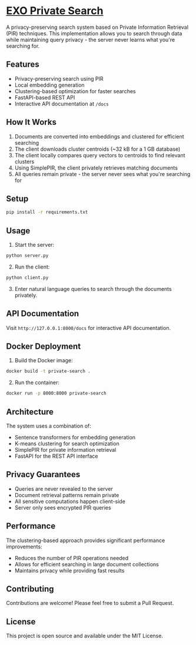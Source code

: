 # [EXO Private Search](https://blog.exolabs.net/day-8/)

A privacy-preserving search system based on Private Information Retrieval (PIR) techniques. This implementation allows you to search through data while maintaining query privacy - the server never learns what you're searching for.

## Features
- Privacy-preserving search using PIR
- Local embedding generation
- Clustering-based optimization for faster searches
- FastAPI-based REST API
- Interactive API documentation at `/docs`

## How It Works

1. Documents are converted into embeddings and clustered for efficient searching
2. The client downloads cluster centroids (~32 kB for a 1 GB database)
3. The client locally compares query vectors to centroids to find relevant clusters
4. Using SimplePIR, the client privately retrieves matching documents
5. All queries remain private - the server never sees what you're searching for

## Setup

```bash
pip install -r requirements.txt
```

## Usage

1. Start the server:
```bash
python server.py
```

2. Run the client:
```bash
python client.py
```

3. Enter natural language queries to search through the documents privately.

## API Documentation

Visit `http://127.0.0.1:8000/docs` for interactive API documentation.

## Docker Deployment

1. Build the Docker image:
```bash
docker build -t private-search .
```

2. Run the container:
```bash
docker run -p 8000:8000 private-search
```

## Architecture

The system uses a combination of:
- Sentence transformers for embedding generation
- K-means clustering for search optimization
- SimplePIR for private information retrieval
- FastAPI for the REST API interface

## Privacy Guarantees

- Queries are never revealed to the server
- Document retrieval patterns remain private
- All sensitive computations happen client-side
- Server only sees encrypted PIR queries

## Performance

The clustering-based approach provides significant performance improvements:
- Reduces the number of PIR operations needed
- Allows for efficient searching in large document collections
- Maintains privacy while providing fast results

## Contributing

Contributions are welcome! Please feel free to submit a Pull Request.

## License

This project is open source and available under the MIT License. 